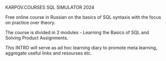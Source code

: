 KARPOV.COURSES SQL SIMULATOR 2024

Free online course in Russian on the basics of SQL syntaxis with the focus on practice over theory.

The course is divided in 2 modules - Learning the Basics of SQL and Solving Product Assignments.

This INTRO will serve as ad hoc learning diary to promote meta learning, aggregate useful links and resourses etc.
